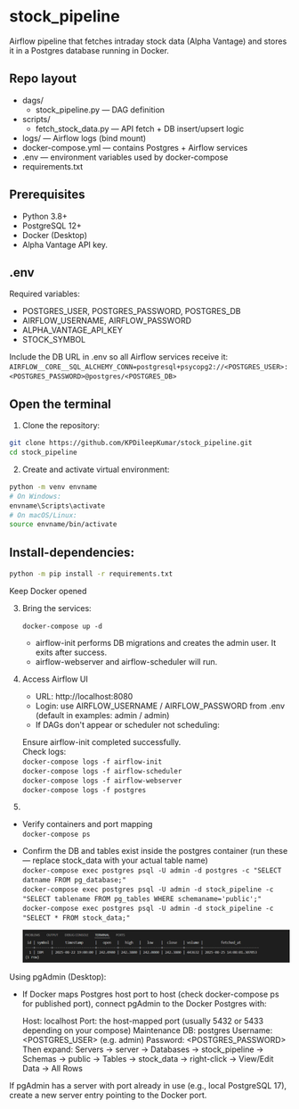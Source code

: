 # stock_pipeline

Airflow pipeline that fetches intraday stock data (Alpha Vantage) and stores it in a Postgres database running in Docker.

## Repo layout

- dags/
  - stock_pipeline.py — DAG definition
- scripts/
  - fetch_stock_data.py — API fetch + DB insert/upsert logic
- logs/ — Airflow logs (bind mount)
- docker-compose.yml — contains Postgres + Airflow services
- .env — environment variables used by docker-compose
- requirements.txt

## Prerequisites

- Python 3.8+
- PostgreSQL 12+
- Docker (Desktop)
- Alpha Vantage API key.

## .env

Required variables:

- POSTGRES_USER, POSTGRES_PASSWORD, POSTGRES_DB
- AIRFLOW_USERNAME, AIRFLOW_PASSWORD
- ALPHA_VANTAGE_API_KEY
- STOCK_SYMBOL

Include the DB URL in .env so all Airflow services receive it:  
`AIRFLOW__CORE__SQL_ALCHEMY_CONN=postgresql+psycopg2://<POSTGRES_USER>:<POSTGRES_PASSWORD>@postgres/<POSTGRES_DB>`

## Open the terminal

1. Clone the repository:

```bash
git clone https://github.com/KPDileepKumar/stock_pipeline.git
cd stock_pipeline
```

2. Create and activate virtual environment:

```bash
python -m venv envname
# On Windows:
envname\Scripts\activate
# On macOS/Linux:
source envname/bin/activate
```

## Install-dependencies:

```bash
python -m pip install -r requirements.txt
```

Keep Docker opened

3. Bring the services:

   `docker-compose up -d`

   - airflow-init performs DB migrations and creates the admin user. It exits after success.
   - airflow-webserver and airflow-scheduler will run.

4. Access Airflow UI

   - URL: http://localhost:8080
   - Login: use AIRFLOW_USERNAME / AIRFLOW_PASSWORD from .env (default in examples: admin / admin)
   - If DAGs don't appear or scheduler not scheduling:

   Ensure airflow-init completed successfully.  
   Check logs:  
   `docker-compose logs -f airflow-init`  
   `docker-compose logs -f airflow-scheduler`  
   `docker-compose logs -f airflow-webserver`  
   `docker-compose logs -f postgres`

5.

- Verify containers and port mapping  
  `docker-compose ps`
- Confirm the DB and tables exist inside the postgres container (run these — replace stock_data with your actual table name)  
  `docker-compose exec postgres psql -U admin -d postgres -c "SELECT datname FROM pg_database;"`  
  `docker-compose exec postgres psql -U admin -d stock_pipeline -c "SELECT tablename FROM pg_tables WHERE schemaname='public';"`  
  `docker-compose exec postgres psql -U admin -d stock_pipeline -c "SELECT * FROM stock_data;"`

  ![alt text](image.png)

Using pgAdmin (Desktop):

- If Docker maps Postgres host port to host (check docker-compose ps for published port), connect pgAdmin to the Docker Postgres with:

  Host: localhost
  Port: the host-mapped port (usually 5432 or 5433 depending on your compose)
  Maintenance DB: postgres
  Username: <POSTGRES_USER> (e.g. admin)
  Password: <POSTGRES_PASSWORD>
  Then expand: Servers → server → Databases → stock_pipeline → Schemas → public → Tables → stock_data → right-click → View/Edit Data → All Rows

If pgAdmin has a server with port already in use (e.g., local PostgreSQL 17), create a new server entry pointing to the Docker port.
